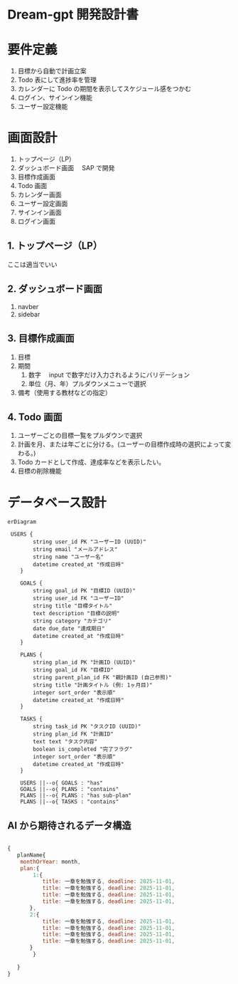 # Dream-gpt 開発設計書

# 要件定義

1. 目標から自動で計画立案
2. Todo 表にして進捗率を管理
3. カレンダーに Todo の期間を表示してスケジュール感をつかむ
4. ログイン、サインイン機能
5. ユーザー設定機能

# 画面設計

1. トップページ（LP）
2. ダッシュボード画面　 SAP で開発
3. 目標作成画面
4. Todo 画面
5. カレンダー画面
6. ユーザー設定画面
7. サインイン画面
8. ログイン画面

## 1. トップページ（LP）

ここは適当でいい

## 2. ダッシュボード画面

1. navber
2. sidebar

## 3. 目標作成画面

1. 目標
2. 期間
   1. 数字　 input で数字だけ入力されるようにバリデーション
   2. 単位（月、年）プルダウンメニューで選択
3. 備考（使用する教材などの指定）

## 4. Todo 画面

1. ユーザーごとの目標一覧をプルダウンで選択
2. 計画を月、または年ごとに分ける。(ユーザーの目標作成時の選択によって変わる。)
3. Todo カードとして作成、達成率などを表示したい。
4. 目標の削除機能

# データベース設計

```mermaid
erDiagram

 USERS {
        string user_id PK "ユーザーID (UUID)"
        string email "メールアドレス"
        string name "ユーザー名"
        datetime created_at "作成日時"
    }

    GOALS {
        string goal_id PK "目標ID (UUID)"
        string user_id FK "ユーザーID"
        string title "目標タイトル"
        text description "目標の説明"
        string category "カテゴリ"
        date due_date "達成期日"
        datetime created_at "作成日時"
    }

    PLANS {
        string plan_id PK "計画ID (UUID)"
        string goal_id FK "目標ID"
        string parent_plan_id FK "親計画ID (自己参照)"
        string title "計画タイトル (例: 1ヶ月目)"
        integer sort_order "表示順"
        datetime created_at "作成日時"
    }

    TASKS {
        string task_id PK "タスクID (UUID)"
        string plan_id FK "計画ID"
        text text "タスク内容"
        boolean is_completed "完了フラグ"
        integer sort_order "表示順"
        datetime created_at "作成日時"
    }

    USERS ||--o{ GOALS : "has"
    GOALS ||--o{ PLANS : "contains"
    PLANS ||--o{ PLANS : "has sub-plan"
    PLANS ||--o{ TASKS : "contains"
```

## AI から期待されるデータ構造

```javascript

{
   planName{
    monthOrYear: month,
    plan:{
        1:{
           title: 一章を勉強する, deadline: 2025-11-01,
           title: 一章を勉強する, deadline: 2025-11-01,
           title: 一章を勉強する, deadline: 2025-11-01,
           title: 一章を勉強する, deadline: 2025-11-01,
       },
       2:{
           title: 一章を勉強する, deadline: 2025-11-01,
           title: 一章を勉強する, deadline: 2025-11-01,
           title: 一章を勉強する, deadline: 2025-11-01,
           title: 一章を勉強する, deadline: 2025-11-01,
       }
        }

   }
}

```
